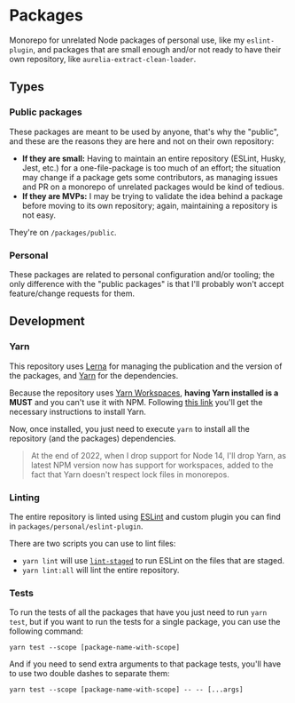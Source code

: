 # Packages

Monorepo for unrelated Node packages of personal use, like my `eslint-plugin`, and packages that are small enough and/or not ready to have their own repository, like `aurelia-extract-clean-loader`.

## Types

### Public packages

These packages are meant to be used by anyone, that's why the "public", and these are the reasons they are here and not on their own repository:

- **If they are small:** Having to maintain an entire repository (ESLint, Husky, Jest, etc.) for a one-file-package is too much of an effort; the situation may change if a package gets some contributors, as managing issues and PR on a monorepo of unrelated packages would be kind of tedious.
- **If they are MVPs:** I may be trying to validate the idea behind a package before moving to its own repository; again, maintaining a repository is not easy.

They're on `/packages/public`.

### Personal

These packages are related to personal configuration and/or tooling; the only difference with the "public packages" is that I'll probably won't accept feature/change requests for them.

## Development

### Yarn

This repository uses [Lerna](https://lerna.js.org) for managing the publication and the version of the packages, and [Yarn](https://classic.yarnpkg.com) for the dependencies.

Because the repository uses [Yarn Workspaces](https://classic.yarnpkg.com/en/docs/workspaces), **having Yarn installed is a MUST** and you can't use it with NPM. Following [this link](https://classic.yarnpkg.com/en/docs/install) you'll get the necessary instructions to install Yarn.

Now, once installed, you just need to execute `yarn` to install all the repository (and the packages) dependencies.

> At the end of 2022, when I drop support for Node 14, I'll drop Yarn, as latest NPM version now has support for workspaces, added to the fact that Yarn doesn't respect lock files in monorepos.

### Linting

The entire repository is linted using [ESLint](https://eslint.org) and custom plugin you can find in `packages/personal/eslint-plugin`.

There are two scripts you can use to lint files:

- `yarn lint` will use [`lint-staged`](https://yarnpkg.com/package/lint-staged) to run ESLint on the files that are staged.
- `yarn lint:all` will lint the entire repository.

### Tests

To run the tests of all the packages that have you just need to run `yarn test`, but if you want to run the tests for a single package, you can use the following command:

```
yarn test --scope [package-name-with-scope]
```

And if you need to send extra arguments to that package tests, you'll have to use two double dashes to separate them:

```
yarn test --scope [package-name-with-scope] -- -- [...args]
```
